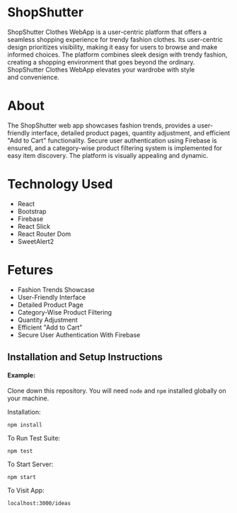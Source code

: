 # ShopShutter

ShopShutter Clothes WebApp is a user-centric platform that offers a seamless shopping experience for trendy fashion clothes. Its user-centric design prioritizes visibility, making it easy for users to browse and make informed choices. The platform combines sleek design with trendy fashion, creating a shopping environment that goes beyond the ordinary. ShopShutter Clothes WebApp elevates your wardrobe with style and convenience.

# About 

The ShopShutter web app showcases fashion trends, provides a user-friendly interface, detailed product pages, quantity adjustment, and efficient "Add to Cart" functionality. Secure user authentication using Firebase is ensured, and a category-wise product filtering system is implemented for easy item discovery. The platform is visually appealing and dynamic.

# Technology Used

<ul>
 <li>React</li>
 <li>Bootstrap</li>
 <li>Firebase</li>
 <li>React Slick</li>
 <li>React Router Dom</li>
 <li>SweetAlert2</li>
</ul>


# Fetures

<ul>
 <li>Fashion Trends Showcase</li>
 <li>User-Friendly Interface</li>
 <li>Detailed Product Page</li>
 <li>Category-Wise Product Filtering</li>
 <li>Quantity Adjustment</li>
 <li>Efficient "Add to Cart"</li>
 <li>Secure User Authentication With Firebase</li>
 
</ul>




## Installation and Setup Instructions

#### Example:  

Clone down this repository. You will need `node` and `npm` installed globally on your machine.  

Installation:

`npm install`  

To Run Test Suite:  

`npm test`  

To Start Server:

`npm start`  

To Visit App:

`localhost:3000/ideas`  

